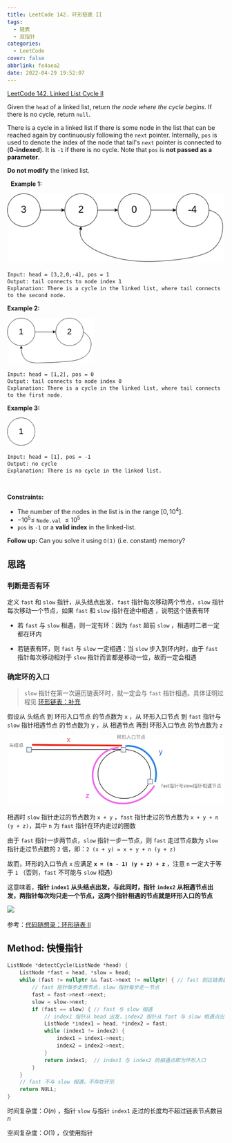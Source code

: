 ```yaml
---
title: LeetCode 142. 环形链表 II
tags:
  - 链表
  - 双指针
categories:
  - LeetCode
cover: false
abbrlink: fe4aea2
date: 2022-04-29 19:52:07
---
```


[LeetCode 142. Linked List Cycle II](https://leetcode-cn.com/problems/linked-list-cycle-ii/)

Given the `head` of a linked list, return *the node where the cycle begins*. If there is no cycle, return `null`.

There is a cycle in a linked list if there is some node in the list that can be reached again by continuously following the `next` pointer. Internally, `pos` is used to denote the index of the node that tail's `next` pointer is connected to (**0-indexed**). It is `-1` if there is no cycle. Note that `pos` is **not passed as a parameter**.

**Do not modify** the linked list.

 
**Example 1:**

![Example 1](LeetCode142-环形链表II/1.png)

    Input: head = [3,2,0,-4], pos = 1
    Output: tail connects to node index 1
    Explanation: There is a cycle in the linked list, where tail connects to the second node.


**Example 2:**

![Example 2](LeetCode142-环形链表II/2.png)

    Input: head = [1,2], pos = 0
    Output: tail connects to node index 0
    Explanation: There is a cycle in the linked list, where tail connects to the first node.

**Example 3:**

![Example 3](LeetCode142-环形链表II/3.png)

    Input: head = [1], pos = -1
    Output: no cycle
    Explanation: There is no cycle in the linked list.
 

**Constraints:**

 - The number of the nodes in the list is in the range $[0, 10^4]$.
 - $- 10^5 \le$ `Node.val` $\le 10^5$
 - `pos` is `-1` or a **valid index** in the linked-list.
 

**Follow up:** Can you solve it using `O(1)` (i.e. constant) memory?


## 思路

### 判断是否有环

定义 `fast` 和 `slow` 指针，从头结点出发，`fast` 指针每次移动两个节点，`slow` 指针每次移动一个节点，如果 `fast` 和 `slow` 指针在途中相遇 ，说明这个链表有环

 - 若 `fast` 与 `slow` 相遇，则一定有环：因为 `fast` 超前 `slow` ，相遇时二者一定都在环内

 - 若链表有环，则 `fast` 与 `slow` 一定相遇：当 `slow` 步入到环内时，由于 `fast` 指针每次移动相对于 `slow` 指针而言都是移动一位，故而一定会相遇


### 确定环的入口


> `slow` 指针在第一次遍历链表环时，就一定会与 `fast` 指针相遇。具体证明过程见 [环形链表：补充](https://www.programmercarl.com/0142.%E7%8E%AF%E5%BD%A2%E9%93%BE%E8%A1%A8II.html#%E6%80%9D%E8%B7%AF)

假设从 头结点 到 环形入口节点 的节点数为 `x` ，从 环形入口节点 到 `fast` 指针与 `slow` 指针相遇节点 的节点数为 y ，从 相遇节点 再到 环形入口节点 的节点数为 `z`

![](LeetCode142-环形链表II/4.png)

相遇时 `slow` 指针走过的节点数为 `x + y` ，`fast` 指针走过的节点数为 `x + y + n (y + z)`，其中 `n` 为 `fast` 指针在环内走过的圈数

由于 `fast` 指针一步两节点，`slow` 指针一步一节点，则 `fast` 走过节点数为 `slow` 指针走过节点数的 `2` 倍，即：`2 (x + y) = x + y + n (y + z)`

故而，环形的入口节点 `x` 应满足 **`x = (n - 1) (y + z) + z`** ，注意 `n` 一定大于等于 `1` （否则，`fast` 不可能与 `slow` 相遇）

这意味着，**指针 `index1` 从头结点出发，与此同时，指针 `index2` 从相遇节点出发，两指针每次均只走一个节点，这两个指针相遇的节点就是环形入口的节点**

![](https://tva1.sinaimg.cn/large/008eGmZEly1goo58gauidg30fw0bi4qr.gif)

参考：[代码随想录：环形链表 II](https://www.programmercarl.com/0142.%E7%8E%AF%E5%BD%A2%E9%93%BE%E8%A1%A8II.html#%E6%80%9D%E8%B7%AF)



## Method: 快慢指针

```cpp
ListNode *detectCycle(ListNode *head) {
    ListNode *fast = head, *slow = head;
    while (fast != nullptr && fast->next != nullptr) { // fast 到达链表最后一个节点时，循环结束
        // fast 指针每步走两节点，slow 指针每步走一节点
        fast = fast->next->next;
        slow = slow->next;
        if (fast == slow) { // fast 与 slow 相遇
            // index1 指针从 head 出发，index2 指针从 fast 与 slow 相遇点出发，找出 index1 与 index2 的相遇位置
            ListNode *index1 = head, *index2 = fast;
            while (index1 != index2) {
                index1 = index1->next;
                index2 = index2->next;
            }
            return index1;  // index1 与 index2 的相遇点即为环形入口
        }
    }
    // fast 不与 slow 相遇，不存在环形
    return NULL;
}
```

时间复杂度：$O(n)$ ，指针 `slow` 与指针 `index1` 走过的长度均不超过链表节点数目 $n$

空间复杂度：$O(1)$ ，仅使用指针